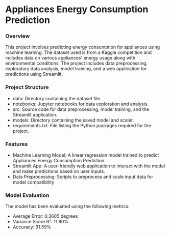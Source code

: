 # Appliances Energy Consumption Prediction
### Overview
This project involves predicting energy consumption for appliances using machine learning. The dataset used is from a Kaggle competition and includes data on various appliances' energy usage along with environmental conditions. The project includes data preprocessing, exploratory data analysis, model training, and a web application for predictions using Streamlit.

### Project Structure
- data: Directory containing the dataset file.
- notebooks: Jupyter notebooks for data exploration and analysis.
- src: Source code for data preprocessing, model training, and the Streamlit application.
- models: Directory containing the saved model and scaler.
- requirements.txt: File listing the Python packages required for the project.

### Features
- Machine Learning Model: A linear regression model trained to predict Appliances Energy Consumption Prediction.
- Streamlit App: A user-friendly web application to interact with the model and make predictions based on user inputs.
- Data Preprocessing: Scripts to preprocess and scale input data for model compatibility

### Model Evaluation
The model has been evaluated using the following metrics:

- Average Error: 0.3605 degrees
- Variance Score R²: 11.80%
- Accuracy: 91.59%
